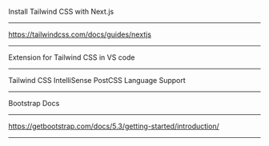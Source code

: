 Install Tailwind CSS with Next.js
____________________________________
https://tailwindcss.com/docs/guides/nextjs
____________________________________

Extension for Tailwind CSS in VS code
____________________________________
Tailwind CSS IntelliSense
PostCSS Language Support
__________________________________

Bootstrap Docs 
_____________________________________
https://getbootstrap.com/docs/5.3/getting-started/introduction/
____________________________________


